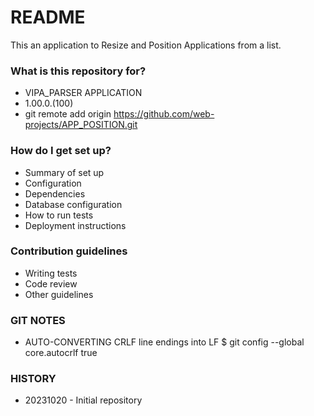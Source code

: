 # README #

This an application to Resize and Position Applications from a list.

### What is this repository for? ###

* VIPA_PARSER APPLICATION
* 1.00.0.(100)
* git remote add origin https://github.com/web-projects/APP_POSITION.git

### How do I get set up? ###

* Summary of set up
* Configuration
* Dependencies
* Database configuration
* How to run tests
* Deployment instructions

### Contribution guidelines ###

* Writing tests
* Code review
* Other guidelines

### GIT NOTES ###

*  AUTO-CONVERTING CRLF line endings into LF
   $ git config --global core.autocrlf true
   
### HISTORY ###

* 20231020 - Initial repository
